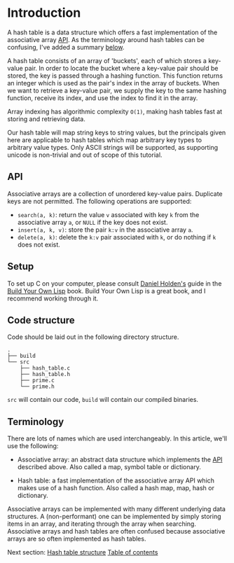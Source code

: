 # Introduction

A hash table is a data structure which offers a fast implementation of the
associative array [API](#api). As the terminology around hash tables can be
confusing, I've added a summary [below](#terminology).

A hash table consists of an array of 'buckets', each of which stores a key-value
pair. In order to locate the bucket where a key-value pair should be stored, the
key is passed through a hashing function. This function returns an integer which
is used as the pair's index in the array of buckets. When we want to retrieve a
key-value pair, we supply the key to the same hashing function, receive its
index, and use the index to find it in the array.

Array indexing has algorithmic complexity `O(1)`, making hash tables fast at
storing and retrieving data.

Our hash table will map string keys to string values, but the principals
given here are applicable to hash tables which map arbitrary key types to
arbitrary value types. Only ASCII strings will be supported, as supporting
unicode is non-trivial and out of scope of this tutorial.

## API

Associative arrays are a collection of unordered key-value pairs. Duplicate keys
are not permitted. The following operations are supported:

- `search(a, k)`: return the value `v` associated with key `k` from the
  associative array `a`, or `NULL` if the key does not exist.
- `insert(a, k, v)`: store the pair `k:v` in the associative array `a`.
- `delete(a, k)`: delete the `k:v` pair associated with `k`, or do nothing if
  `k` does not exist.

## Setup

To set up C on your computer, please consult [Daniel Holden's](/orangeduck)
guide in the [Build Your Own
Lisp](http://www.buildyourownlisp.com/chapter2_installation) book.  Build Your
Own Lisp is a great book, and I recommend working through it.

## Code structure

Code should be laid out in the following directory structure.

```
.
├── build
└── src
    ├── hash_table.c
    ├── hash_table.h
    ├── prime.c
    └── prime.h
```

`src` will contain our code, `build` will contain our compiled binaries.

## Terminology

There are lots of names which are used interchangeably. In this article, we'll
use the following:

- Associative array: an abstract data structure which implements the
  [API](#api) described above. Also called a map, symbol table or
  dictionary.

- Hash table: a fast implementation of the associative array API which makes
  use of a hash function. Also called a hash map, map, hash or
  dictionary.

Associative arrays can be implemented with many different underlying data
structures. A (non-performant) one can be implemented by simply storing items in
an array, and iterating through the array when searching. Associative arrays and
hash tables are often confused because associative arrays are so often
implemented as hash tables.

Next section: [Hash table structure](/02-hash-table)
[Table of contents](https://github.com/jamesroutley/write-a-hash-table#contents)
